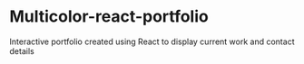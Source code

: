 # Multicolor-react-portfolio
Interactive portfolio created using React to display current work and contact details
